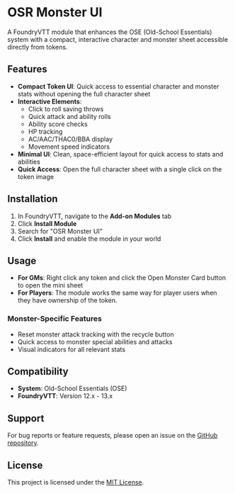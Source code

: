 # OSR Monster UI

A FoundryVTT module that enhances the OSE (Old-School Essentials) system with a compact, interactive character and monster sheet accessible directly from tokens.

## Features

- **Compact Token UI**: Quick access to essential character and monster stats without opening the full character sheet
- **Interactive Elements**:
  - Click to roll saving throws
  - Quick attack and ability rolls
  - Ability score checks
  - HP tracking
  - AC/AAC/THAC0/BBA display
  - Movement speed indicators
- **Minimal UI**: Clean, space-efficient layout for quick access to stats and abilities
- **Quick Access**: Open the full character sheet with a single click on the token image

## Installation

1. In FoundryVTT, navigate to the **Add-on Modules** tab
2. Click **Install Module**
3. Search for "OSR Monster UI"
4. Click **Install** and enable the module in your world

## Usage

- **For GMs**: Right click any token and click the Open Monster Card button to open the mini sheet
- **For Players**: The module works the same way for player users when they have ownership of the token.

### Monster-Specific Features
- Reset monster attack tracking with the recycle button
- Quick access to monster special abilities and attacks
- Visual indicators for all relevant stats

## Compatibility

- **System**: Old-School Essentials (OSE)
- **FoundryVTT**: Version 12.x - 13.x

## Support

For bug reports or feature requests, please open an issue on the [GitHub repository](https://github.com/RabidOwlbear/osrmui).

## License

This project is licensed under the [MIT License](LICENSE).